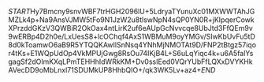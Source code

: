 $START$Hy7Bmcny9snvWBF7trHGH2096lU+5LdryaTYunuXc01MXWWTAhJGMZLk4p+Na9AnsVJMW5tFo9N1JzW2u8tlswNpN4sQP0YN0R+jKIpqerCowkXPrzddGKzV3QWBiR2OkOax4ntLirK2uf6eAUpGcNvvcqe8UbJtd3FfQEm9v9wERBp4D2h0e/LxUesS8+lcOChqf4AxS1WBMuM9oyYMGv/SIwKbUvFu5tD8d0kToamwO6aB9R5YTQQKAwIlSnNsq4YNhMjNMOTAt9D/FNP2tBtgz57iqor4tKs+E1WQpUdOp4VkMPUjGwg8RsOu74IKjB4L+S6uLqYiqc4k+u6A5falYsgagSf2dOlmKXqLPmTEHHhIdWRkKM+Dv0ssIEed0VQrYUbFfLQXxDVYKHkAVecDD9oMbLnxl71SDUMkUP8HhbQIO+/qk3WK5Lv+az4+$END$